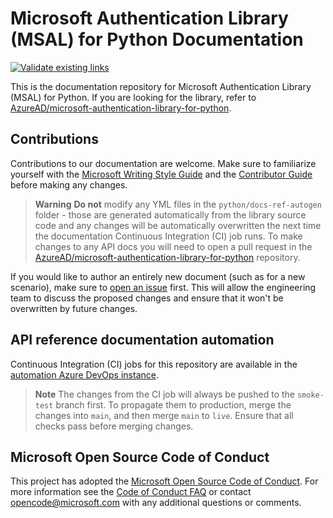 # Microsoft Authentication Library (MSAL) for Python Documentation

[![Validate existing links](https://github.com/MicrosoftDocs/microsoft-authentication-library-for-python/actions/workflows/linkvalidator.yml/badge.svg)](https://github.com/MicrosoftDocs/microsoft-authentication-library-for-python/actions/workflows/linkvalidator.yml)

This is the documentation repository for Microsoft Authentication Library (MSAL) for Python. If you are looking for the library, refer to [AzureAD/microsoft-authentication-library-for-python](https://github.com/AzureAD/microsoft-authentication-library-for-python).

## Contributions

Contributions to our documentation are welcome. Make sure to familiarize yourself with the [Microsoft Writing Style Guide](https://learn.microsoft.com/style-guide/welcome/) and the [Contributor Guide](https://learn.microsoft.com/contribute/) before making any changes.

> **Warning**
> **Do not** modify any YML files in the `python/docs-ref-autogen` folder - those are generated automatically from the library source code and any changes will be automatically overwritten the next time the documentation Continuous Integration (CI) job runs. To make changes to any API docs you will need to open a pull request in the [AzureAD/microsoft-authentication-library-for-python](https://github.com/AzureAD/microsoft-authentication-library-for-python) repository.

If you would like to author an entirely new document (such as for a new scenario), make sure to [open an issue](https://github.com/MicrosoftDocs/microsoft-authentication-library-for-python/issues) first. This will allow the engineering team to discuss the proposed changes and ensure that it won't be overwritten by future changes.

## API reference documentation automation

Continuous Integration (CI) jobs for this repository are available in the [automation Azure DevOps instance](https://apidrop.visualstudio.com/Content%20CI/_build?definitionId=5247).

>**Note**
> The changes from the CI job will always be pushed to the `smoke-test` branch first. To propagate them to production, merge the changes into `main`, and then merge `main` to `live`. Ensure that all checks pass before merging changes.

## Microsoft Open Source Code of Conduct

This project has adopted the [Microsoft Open Source Code of Conduct](https://opensource.microsoft.com/codeofconduct/).
For more information see the [Code of Conduct FAQ](https://opensource.microsoft.com/codeofconduct/faq/) or contact [opencode@microsoft.com](mailto:opencode@microsoft.com) with any additional questions or comments.
